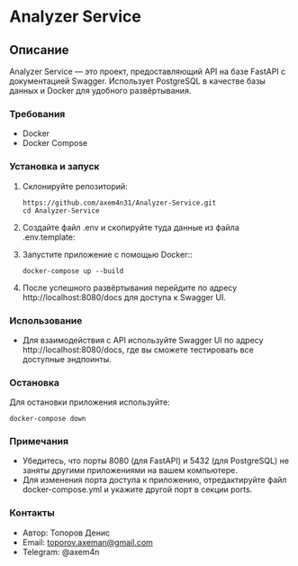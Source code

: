 # Analyzer Service

## Описание
Analyzer Service — это проект, предоставляющий API на базе FastAPI с документацией Swagger. Использует PostgreSQL в качестве базы данных и Docker для удобного развёртывания.

### Требования
- Docker
- Docker Compose

### Установка и запуск

1. Склонируйте репозиторий:
    ```
    https://github.com/axem4n31/Analyzer-Service.git
    cd Analyzer-Service
    ```
2. Создайте файл .env и скопируйте туда данные из файла .env.template:

3. Запустите приложение с помощью Docker::
    ```
    docker-compose up --build
    ```
4. После успешного развёртывания перейдите по адресу http://localhost:8080/docs для доступа к Swagger UI.

### Использование
- Для взаимодействия с API используйте Swagger UI по адресу http://localhost:8080/docs, где вы сможете тестировать все доступные эндпоинты.

### Остановка
Для остановки приложения используйте:
```
docker-compose down
```

### Примечания
- Убедитесь, что порты 8080 (для FastAPI) и 5432 (для PostgreSQL) не заняты другими приложениями на вашем компьютере.
- Для изменения порта доступа к приложению, отредактируйте файл docker-compose.yml и укажите другой порт в секции ports.

### Контакты
- Автор: Топоров Денис
- Email: toporov.axeman@gmail.com
- Telegram: @axem4n